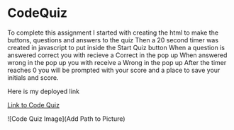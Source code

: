 # CodeQuiz

To complete this assignment
I started with creating the html to make the buttons, questions and answers to the quiz
Then a 20 second timer was created in javascript to put inside the Start Quiz button
When a question is answered correct you with recieve a Correct in the pop up
When answered wrong in the pop up you with receive a Wrong in the pop up
After the timer reaches 0 you will be prompted with your score and a place to save your initials and score.

Here is my deployed link

[Link to Code Quiz](https://joelbal.github.io/CodeQuiz/)



![Code Quiz Image](Add Path to Picture)
